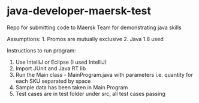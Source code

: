 # java-developer-maersk-test
Repo for submitting code to Maersk Team for demonstrating java skills

Assumptions:
    1. Promos are mutually exclusive
    2. Java 1.8 used
    
Instructions to run program:
1. Use IntelliJ or Eclipse (I used IntelliJ)
2. Import JUnit and Java RT lib
3. Run the Main class - MainProgram.java with parameters i.e. quantity for each SKU separated by space
4. Sample data has been taken in Main Program
5. Test cases are in test folder under src, all test cases passing
